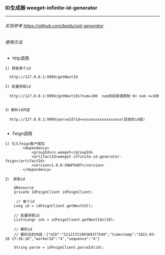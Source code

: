 ### ID生成器 weeget-infinite-id-generator
---

###### 实现参考 https://github.com/baidu/uid-generator


###### 使用方法

* http调用
```
1) 获取单个id

  http://127.0.0.1:9999/getNextId

2) 批量获取id 

  http://127.0.0.1:9999/getNextIds?num=100  num目前取值限制 0< num <=100


3）解析id内容

  http://127.0.0.1:9999/parseId?id=xxxxxxxxxxxxxxxxxx(具体的id值)
    

```

* Feign调用
``` 
1) 引入feign客户端包
        <dependency>
            <groupId>cn.weeget</groupId>
            <artifactId>weeget-infinite-id-generator-feign</artifactId>
            <version>1.0.0-SNAPSHOT</version>
        </dependency>

2） 获取id

    @Resource
    private IdFeignClient idFeignClient;
    
     // 单个id
    Long id = idFeignClient.getNextId();

    // 批量获取id
    List<Long> ids = idFeignClient.getNextIds(10);

    // 解析id
    // 解析后的内容：{"UID":"5212172199309377540","timestamp":"2021-03-10 17:16:16","workerId":"4","sequence":"4"}
    
    String parse = idFeignClient.parseId(id);
             

```